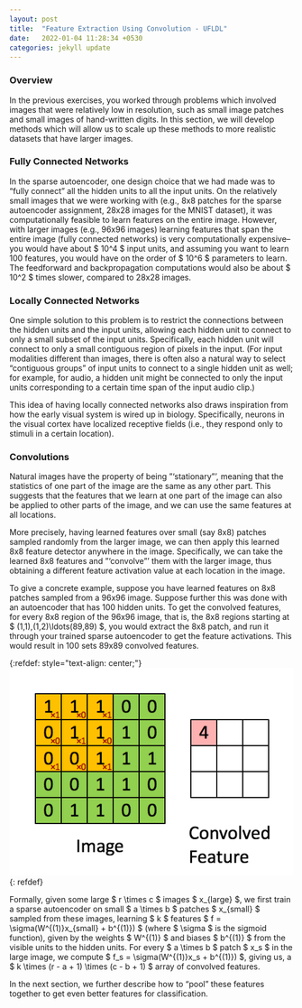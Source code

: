 ```yaml
---
layout: post
title:  "Feature Extraction Using Convolution - UFLDL"
date:   2022-01-04 11:28:34 +0530
categories: jekyll update
---
```


### Overview

In the previous exercises, you worked through problems which involved images that were relatively low in resolution, such as small image patches and small images of hand-written digits. In this section, we will develop methods which will allow us to scale up these methods to more realistic datasets that have larger images.

### Fully Connected Networks

In the sparse autoencoder, one design choice that we had made was to “fully connect” all the hidden units to all the input units. On the relatively small images that we were working with (e.g., 8x8 patches for the sparse autoencoder assignment, 28x28 images for the MNIST dataset), it was computationally feasible to learn features on the entire image. However, with larger images (e.g., 96x96 images) learning features that span the entire image (fully connected networks) is very computationally expensive–you would have about $ 10^4 $ input units, and assuming you want to learn 100 features, you would have on the order of $ 10^6 $ parameters to learn. The feedforward and backpropagation computations would also be about $ 10^2 $ times slower, compared to 28x28 images.

### Locally Connected Networks

One simple solution to this problem is to restrict the connections between the hidden units and the input units, allowing each hidden unit to connect to only a small subset of the input units. Specifically, each hidden unit will connect to only a small contiguous region of pixels in the input. (For input modalities different than images, there is often also a natural way to select “contiguous groups” of input units to connect to a single hidden unit as well; for example, for audio, a hidden unit might be connected to only the input units corresponding to a certain time span of the input audio clip.)

This idea of having locally connected networks also draws inspiration from how the early visual system is wired up in biology. Specifically, neurons in the visual cortex have localized receptive fields (i.e., they respond only to stimuli in a certain location).

### Convolutions

Natural images have the property of being ”‘stationary”’, meaning that the statistics of one part of the image are the same as any other part. This suggests that the features that we learn at one part of the image can also be applied to other parts of the image, and we can use the same features at all locations.

More precisely, having learned features over small (say 8x8) patches sampled randomly from the larger image, we can then apply this learned 8x8 feature detector anywhere in the image. Specifically, we can take the learned 8x8 features and ”‘convolve”’ them with the larger image, thus obtaining a different feature activation value at each location in the image.

To give a concrete example, suppose you have learned features on 8x8 patches sampled from a 96x96 image. Suppose further this was done with an autoencoder that has 100 hidden units. To get the convolved features, for every 8x8 region of the 96x96 image, that is, the 8x8 regions starting at $ (1,1),(1,2)\ldots(89,89) $, you would extract the 8x8 patch, and run it through your trained sparse autoencoder to get the feature activations. This would result in 100 sets 89x89 convolved features.

{:refdef: style="text-align: center;"}
![](/assets/Convolution_schematic.gif)
{: refdef}

Formally, given some large $ r \times c $ images $ x_{large} $, we first train a sparse autoencoder on small $ a \times b $ patches $ x_{small} $ sampled from these images, learning $ k $ features $ f = \sigma(W^{(1)}x_{small} + b^{(1)}) $ (where $ \sigma $ is the sigmoid function), given by the weights $ W^{(1)} $ and biases $ b^{(1)} $ from the visible units to the hidden units. For every $ a \times b $ patch $ x_s $ in the large image, we compute $ f_s = \sigma(W^{(1)}x_s + b^{(1)}) $, giving us, a $ k \times (r - a + 1) \times (c - b + 1) $ array of convolved features.

In the next section, we further describe how to “pool” these features together to get even better features for classification.
